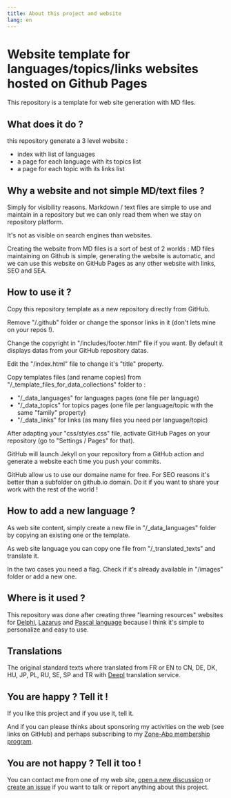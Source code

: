 ```yaml
---
title: About this project and website
lang: en
---
```

# Website template for languages/topics/links websites hosted on Github Pages

This repository is a template for web site generation with MD files.

## What does it do ?

this repository generate a 3 level website :
- index with list of languages
- a page for each language with its topics list
- a page for each topic with its links list

## Why a website and not simple MD/text files ?

Simply for visibility reasons. Markdown / text files are simple to use and maintain in a repository but we can only read them when we stay on repository platform.

It's not as visible on search engines than websites.

Creating the website from MD files is a sort of best of 2 worlds : MD files maintaining on Github is simple, generating the website is automatic, and we can use this website on GitHub Pages as any other website with links, SEO and SEA.

## How to use it ?

Copy this repository template as a new repository directly from GitHub.

Remove "/.github" folder or change the sponsor links in it (don't lets mine on your repos !).

Change the copyright in "/includes/footer.html" file if you want. By default it displays datas from your GitHub repository datas.

Edit the "/index.html" file to change it's "title" property.

Copy templates files (and rename copies) from "/_template_files_for_data_collections" folder to :
* "/_data_languages" for languages pages (one file per language)
* "/_data_topics" for topics pages (one file per language/topic with the same "family" property)
* "/_data_links" for links (as many files you need per language/topic)

After adapting your "css/styles.css" file, activate GitHub Pages on your repository (go to "Settings / Pages" for that).

GitHub will launch Jekyll on your repository from a GitHub action and generate a website each time you push your commits.

GitHub allow us to use our domaine name for free. For SEO reasons it's better than a subfolder on github.io domain. Do it if you want to share your work with the rest of the world !

## How to add a new language ?

As web site content, simply create a new file in "/_data_languages" folder by copying an existing one or the template.

As web site language you can copy one file from "/_translated_texts" and translate it.

In the two cases you need a flag. Check if it's already available in "/images" folder or add a new one.

## Where is it used ?

This repository was done after creating three "learning resources" websites for [Delphi](https://developpeurpascal.github.io/Delphi-Learning-Resources/), [Lazarus](https://developpeurpascal.github.io/Lazarus-Learning-Resources/) and [Pascal language](https://developpeurpascal.github.io/Pascal-Learning-Resources/) because I think it's simple to personalize and easy to use.

## Translations

The original standard texts where translated from FR or EN to CN, DE, DK, HU, JP, PL, RU, SE, SP and TR with [Deepl](https://deepl.com) translation service.

## You are happy ? Tell it !

If you like this project and if you use it, tell it.

And if you can please thinks about sponsoring my activities on the web (see links on GitHub) and perhaps subscribing to my [Zone-Abo membership program](https://zone-abo.fr).

## You are not happy ? Tell it too !

You can contact me from one of my web site, [open a new discussion](https://github.com/DeveloppeurPascal/GitHubPages-Learning-Resources-Template/discussions) or [create an issue](https://github.com/DeveloppeurPascal/GitHubPages-Learning-Resources-Template/issues) if you want to talk or report anything about this project.
